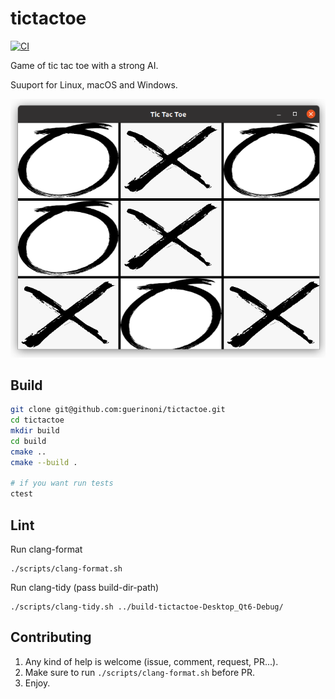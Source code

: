 # tictactoe

[![CI](https://github.com/guerinoni/tictactoe/actions/workflows/CI.yml/badge.svg)](https://github.com/guerinoni/tictactoe/actions/workflows/CI.yml)

Game of tic tac toe with a strong AI.

Suuport for Linux, macOS and Windows.

![](./docs/screenshot.png)

## Build

```bash
git clone git@github.com:guerinoni/tictactoe.git
cd tictactoe
mkdir build
cd build
cmake ..
cmake --build .

# if you want run tests
ctest
```

## Lint

Run clang-format
```
./scripts/clang-format.sh
```

Run clang-tidy (pass build-dir-path)
```
./scripts/clang-tidy.sh ../build-tictactoe-Desktop_Qt6-Debug/
```


## Contributing

1. Any kind of help is welcome (issue, comment, request, PR...).
2. Make sure to run `./scripts/clang-format.sh` before PR.
3. Enjoy.